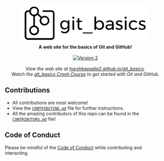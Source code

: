 <p align=center>
   <img src="./src/images/git_basics_logo.png" alt="git_basics">
   <br>
   <b>A web site for the basics of Git and GitHub!</b>
   <br>
   <br>
   <a href="#"><img alt="Version 2" src="https://img.shields.io/badge/version-2-brightgreen?style=flat"></a>
   <br>
   <br>
   <i>View the web site at <a href="https://harshkapadia2.github.io/git_basics/">harshkapadia2.github.io/git_basics</a>.</i>
   <br>
   <i>Watch the <a href="https://www.youtube.com/watch?v=HF12-91iazM">git_basics Crash Course</a> to get started with Git and GitHub.</i>
</p>

## Contributions

- All contributions are most welcome!
- View the [`CONTRIBUTING.md`](https://github.com/HarshKapadia2/git_basics/blob/master/CONTRIBUTING.md) file for further instructions.
- All the amazing contributors of this repo can be found in the [`CONTRIBUTORS.md`](https://github.com/HarshKapadia2/git_basics/blob/master/CONTRIBUTORS.md) file!

## Code of Conduct

Please be mindful of the [Code of Conduct](https://github.com/HarshKapadia2/git_basics/blob/master/CODE_OF_CONDUCT.md) while contributing and interacting.
